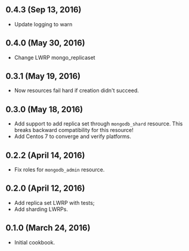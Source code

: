 ## 0.4.3 (Sep 13, 2016)
  - Update logging to warn

## 0.4.0 (May 30, 2016)
  - Change LWRP mongo_replicaset

## 0.3.1 (May 19, 2016)
  - Now resources fail hard if creation didn't succeed.

## 0.3.0 (May 18, 2016)
  - Add support to add replica set through `mongodb_shard` resource. This breaks backward compatibility for this resource!
  - Add Centos 7 to converge and verify platforms.

## 0.2.2 (April 14, 2016)
  - Fix roles for `mongodb_admin` resource.

## 0.2.0 (April 12, 2016)
  - Add replica set LWRP with tests;
  - Add sharding LWRPs.

## 0.1.0 (March 24, 2016)
  - Initial cookbook.
